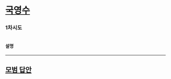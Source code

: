 # [국영수](https://www.acmicpc.net/problem/10825)

### 1차시도

```python

```

#### 설명

---

## [모범 답안](https://github.com/ndb796/python-for-coding-test/blob/master//.py)

```python

```